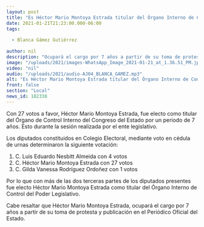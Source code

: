 ```yaml
---
layout: post
title: "Es Héctor Mario Montoya Estrada titular del Órgano Interno de Control del Congreso por 7 años"
date: 2021-01-21T21:23:00.000-06:00
tags:
  
  - Blanca Gámez Gutiérrez
  
author: nil
description: "Ocupará el cargo por 7 años a partir de su toma de protesta "
image: "/uploads/2021/images-WhatsApp_Image_2021-01-21_at_1.36.51_PM.jpeg"
video: "nil"
audio: "/uploads/2021/audio-AJ04_BLANCA_GAMEZ.mp3"
alt: "Es Héctor Mario Montoya Estrada titular del Órgano Interno de Control del Congreso por 7 años"
front: false
section: "Local"
news_id: 182338
---
```


Con 27 votos a favor, Héctor Mario Montoya Estrada, fue electo como titular del Órgano de Control Interno del Congreso del Estado por un periodo de 7 años. Esto durante la sesión realizada por el ente legislativo. 

Los diputados constituidos en Colegio Electoral, mediante voto en cédula de urnas determinaron la siguiente votación: 

1. C. Luis Eduardo Nesbitt Almeida con  4  votos 
2. C. Héctor Mario Montoya Estrada con  27 votos
 3. C. Gilda Vanessa Rodríguez Ordoñez con  1 votos

Por lo que con más de las dos terceras partes de los diputados presentes fue electo Héctor Mario Montoya Estrada como titular del Órgano Interno de Control del Poder Legislativo. 

Cabe resaltar que Héctor Mario Montoya Estrada, ocupará el cargo por 7 años a partir de su toma de protesta y publicación en el Periódico Oficial del Estado.